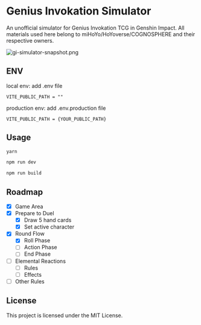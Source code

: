 # Genius Invokation Simulator

An unofficial simulator for Genius Invokation TCG in Genshin Impact.
All materials used here belong to miHoYo/HoYoverse/COGNOSPHERE and their respective owners.

![gi-simulator-snapshot.png](https://i.postimg.cc/N0Fnn9Fh/gi-simulator-snapshot.png)

## ENV

local env: add .env file

```
VITE_PUBLIC_PATH = ""
```

production env: add .env.production file

```
VITE_PUBLIC_PATH = {YOUR_PUBLIC_PATH}
```

## Usage

```bash
yarn
```

```bash
npm run dev
```

```bash
npm run build
```

## Roadmap

- [x] Game Area
- [x] Prepare to Duel
  - [x] Draw 5 hand cards
  - [x] Set active character
- [x] Round Flow
  - [x] Roll Phase
  - [ ] Action Phase
  - [ ] End Phase
- [ ] Elemental Reactions
  - [ ] Rules
  - [ ] Effects
- [ ] Other Rules

## License

This project is licensed under the MIT License.
